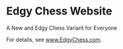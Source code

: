 # Edgy Chess Website

A New and Edgy Chess Variant for Everyone

For details, see www.EdgyChess.com.
